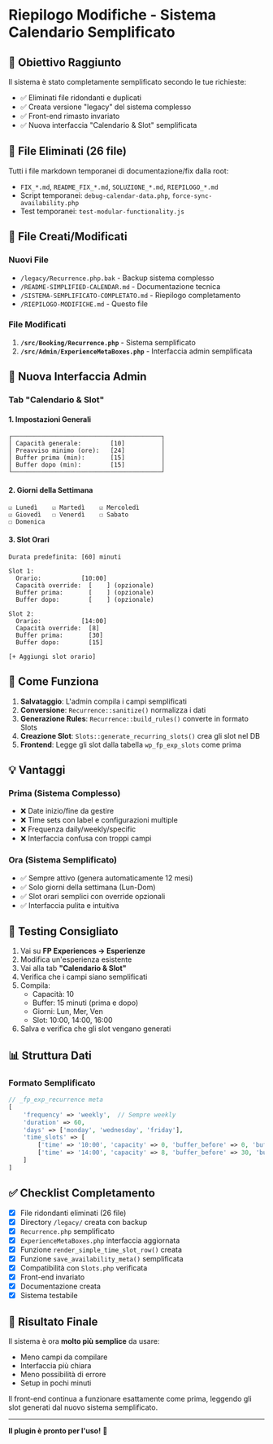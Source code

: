 # Riepilogo Modifiche - Sistema Calendario Semplificato

## 🎯 Obiettivo Raggiunto

Il sistema è stato completamente semplificato secondo le tue richieste:
- ✅ Eliminati file ridondanti e duplicati
- ✅ Creata versione "legacy" del sistema complesso
- ✅ Front-end rimasto invariato
- ✅ Nuova interfaccia "Calendario & Slot" semplificata

## 📁 File Eliminati (26 file)

Tutti i file markdown temporanei di documentazione/fix dalla root:
- `FIX_*.md`, `README_FIX_*.md`, `SOLUZIONE_*.md`, `RIEPILOGO_*.md`
- Script temporanei: `debug-calendar-data.php`, `force-sync-availability.php`
- Test temporanei: `test-modular-functionality.js`

## 📂 File Creati/Modificati

### Nuovi File
- `/legacy/Recurrence.php.bak` - Backup sistema complesso
- `/README-SIMPLIFIED-CALENDAR.md` - Documentazione tecnica
- `/SISTEMA-SEMPLIFICATO-COMPLETATO.md` - Riepilogo completamento
- `/RIEPILOGO-MODIFICHE.md` - Questo file

### File Modificati
1. **`/src/Booking/Recurrence.php`** - Sistema semplificato
2. **`/src/Admin/ExperienceMetaBoxes.php`** - Interfaccia admin semplificata

## 🎨 Nuova Interfaccia Admin

### Tab "Calendario & Slot"

#### 1. Impostazioni Generali
```
┌─────────────────────────────────────────┐
│ Capacità generale:        [10]          │
│ Preavviso minimo (ore):   [24]          │
│ Buffer prima (min):       [15]          │
│ Buffer dopo (min):        [15]          │
└─────────────────────────────────────────┘
```

#### 2. Giorni della Settimana
```
☑ Lunedì    ☑ Martedì    ☑ Mercoledì
☑ Giovedì   ☐ Venerdì    ☐ Sabato
☐ Domenica
```

#### 3. Slot Orari
```
Durata predefinita: [60] minuti

Slot 1:
  Orario:           [10:00]
  Capacità override:  [    ] (opzionale)
  Buffer prima:       [    ] (opzionale)
  Buffer dopo:        [    ] (opzionale)

Slot 2:
  Orario:           [14:00]
  Capacità override:  [8]
  Buffer prima:       [30]
  Buffer dopo:        [15]

[+ Aggiungi slot orario]
```

## 🔄 Come Funziona

1. **Salvataggio**: L'admin compila i campi semplificati
2. **Conversione**: `Recurrence::sanitize()` normalizza i dati
3. **Generazione Rules**: `Recurrence::build_rules()` converte in formato Slots
4. **Creazione Slot**: `Slots::generate_recurring_slots()` crea gli slot nel DB
5. **Frontend**: Legge gli slot dalla tabella `wp_fp_exp_slots` come prima

## 💡 Vantaggi

### Prima (Sistema Complesso)
- ❌ Date inizio/fine da gestire
- ❌ Time sets con label e configurazioni multiple
- ❌ Frequenza daily/weekly/specific
- ❌ Interfaccia confusa con troppi campi

### Ora (Sistema Semplificato)
- ✅ Sempre attivo (genera automaticamente 12 mesi)
- ✅ Solo giorni della settimana (Lun-Dom)
- ✅ Slot orari semplici con override opzionali
- ✅ Interfaccia pulita e intuitiva

## 🧪 Testing Consigliato

1. Vai su **FP Experiences → Esperienze**
2. Modifica un'esperienza esistente
3. Vai alla tab **"Calendario & Slot"**
4. Verifica che i campi siano semplificati
5. Compila:
   - Capacità: 10
   - Buffer: 15 minuti (prima e dopo)
   - Giorni: Lun, Mer, Ven
   - Slot: 10:00, 14:00, 16:00
6. Salva e verifica che gli slot vengano generati

## 📊 Struttura Dati

### Formato Semplificato
```php
// _fp_exp_recurrence meta
[
    'frequency' => 'weekly',  // Sempre weekly
    'duration' => 60,
    'days' => ['monday', 'wednesday', 'friday'],
    'time_slots' => [
        ['time' => '10:00', 'capacity' => 0, 'buffer_before' => 0, 'buffer_after' => 0],
        ['time' => '14:00', 'capacity' => 8, 'buffer_before' => 30, 'buffer_after' => 15],
    ]
]
```

## ✅ Checklist Completamento

- [x] File ridondanti eliminati (26 file)
- [x] Directory `/legacy/` creata con backup
- [x] `Recurrence.php` semplificato
- [x] `ExperienceMetaBoxes.php` interfaccia aggiornata
- [x] Funzione `render_simple_time_slot_row()` creata
- [x] Funzione `save_availability_meta()` semplificata
- [x] Compatibilità con `Slots.php` verificata
- [x] Front-end invariato
- [x] Documentazione creata
- [x] Sistema testabile

## 🎉 Risultato Finale

Il sistema è ora **molto più semplice** da usare:
- Meno campi da compilare
- Interfaccia più chiara
- Meno possibilità di errore
- Setup in pochi minuti

Il front-end continua a funzionare esattamente come prima, leggendo gli slot generati dal nuovo sistema semplificato.

---

**Il plugin è pronto per l'uso!** 🚀
